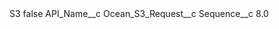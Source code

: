 <?xml version="1.0" encoding="UTF-8"?>
<CustomMetadata xmlns="http://soap.sforce.com/2006/04/metadata" xmlns:xsi="http://www.w3.org/2001/XMLSchema-instance" xmlns:xsd="http://www.w3.org/2001/XMLSchema">
    <label>S3</label>
    <protected>false</protected>
    <values>
        <field>API_Name__c</field>
        <value xsi:type="xsd:string">Ocean_S3_Request__c</value>
    </values>
    <values>
        <field>Sequence__c</field>
        <value xsi:type="xsd:double">8.0</value>
    </values>
</CustomMetadata>
